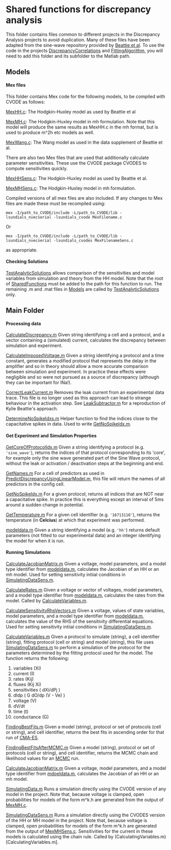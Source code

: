 # Shared functions for discrepancy analysis

This folder contains files common to different projects in the Discrepancy Analysis projects to avoid duplication. Many of these files have been adapted from the sine-wave repository provided by [Beattie et al](https://physoc.onlinelibrary.wiley.com/doi/abs/10.1113/JP275733). To use the code in the projects [DiscrepancyCorrelations](https://github.com/JohnWalmsley/DiscrepancyCorrelations) and [FittingAlgorithm](https://github.com/JohnWalmsley/FittingAlgorithm), you will need to add this folder and its subfolder to the Matlab path.

## Models


#### Mex files

This folder contains Mex code for the following models, to be compiled with CVODE as follows:

[MexHH.c](Models/MexHH.c): The Hodgkin-Huxley model as used by Beattie et al

[MexMH.c](Models/MexMH.c): The Hodgkin-Huxley model in mh formulation. Note that this model will produce the same results as MexHH.c in the mh format, but is used to produce m^2h etc models as well.

[MexWang.c](Models/MexWang.c): The Wang model as used in the data supplement of Beattie et al.

There are also two Mex files that are used that additionally calculate parameter sensitivities. These use the CVODE package CVODES to compute sensitivities quickly.

[MexHHSens.c](Models/MexHHSens.c): The Hodgkin-Huxley model as used by Beattie et al.

[MexMHSens.c](Models/MexMHSens.c): The Hodgkin-Huxley model in mh formulation.

Compiled versions of all mex files are also included. If any changes to Mex files are made these must be recompiled using:

`mex -I/path_to_CVODE/include -L/path_to_CVODE/lib -lsundials_nvecserial -lsundials_cvode MexFilename.c`

Or

`mex -I/path_to_CVODE/include -L/path_to_CVODE/lib -lsundials_nvecserial -lsundials_cvodes MexFilenameSens.c`

as appropriate.


#### Checking Solutions

[TestAnalyticSolutions](Models/TestAnalyticSolutions.m) allows comparison of the sensitivities and model variables from simulation and theory from the HH model. Note that the root of [SharedFunctions](https://github.com/JohnWalmsley/SharedFunctions) must be added to the path for this function to run. The remaining .m and .mat files in [Models](Models/) are called by [TestAnalyticSolutions](Models/TestAnalyticSolutions.m) only.


## Main Folder

#### Processing data

[CalculateDiscrepancy.m](CalculateDiscrepancy.m) Given string identifying a cell and a protocol, and a vector containing a (simulated) current, calculates the discrepancy between simulation and experiment.

[CalculateImposedVoltage.m](CalculateImposedVoltage.m) Given a string identifying a protocol and a time constant, generates a modified protocol that represents the delay in the amplifier and so in theory should allow a more accurate comparison between simulation and experiment. In practice these effects were negligible and so were not pursued as a source of discrepancy (although they can  be important for INa!).

[CorrectLeakCurrent.m](CorrectLeakCurrent.m) Removes the leak current from an experimental data trace. This file is no longer used as this approach can lead to strange behaviour in the activation step. See [LeakSubtractor.m](https://github.com/JohnWalmsley/Kylie-Sine-Wave-Data/blob/master/LeakSubtractor.m) for a reproduction of Kylie Beattie's approach.

[DetermineNoSpikeIdxs.m](DetermineNoSpikeIdxs.m) Helper function to find the indices close to the capacitative spikes in data. Used to write [GetNoSpikeIdx.m](GetNoSpikeIdx.m).

#### Get Experiment and Simulation Properties

[GetCoreOfProtocolIdx.m](GetCoreOfProtocolIdx.m) Given a string identifying a protocol (e.g. `'sine_wave'`), returns the indices of that protocol corresponding to its 'core', for example only the sine wave generated part of the Sine Wave protocol, without the leak or activation / deactivation steps at the beginning and end.

[GetNames.m](GetNames.m) For a cell of predictors as used in [PredictDiscrepancyUsingLinearModel.m](https://github.com/JohnWalmsley/DiscrepancyCorrelations/blob/master/Code/PredictDiscrepancyUsingLinearModel.m), this file will return the names of all predictors in the config cell.

[GetNoSpikeIdx.m](GetNoSpikeIdx.m) For a given protocol, returns all indices that are NOT near a capacitative spike. In practice this is everything except an interval of 5ms around a sudden change in potential.

[GetTemperature.m](GetTemperature.m) For a given cell identifier (e.g. `'16713110'`), returns the temperature (in **Celcius**) at which that experiment was performed.

[modeldata.m](modeldata.m) Given a string identifying a model (e.g. `'hh'`) returns default parameters (not fitted to our experimental data) and an integer identifying the model for when it is run.

#### Running Simulations

[CalculateJacobianMatrix.m](CalculatingJacobianMatrix.m) Given a voltage, model parameters, and a model type identifier from [modeldata.m](modeldata.m), calculates the Jacobian of an HH or an mh model. Used for setting sensitivity intiial conditions in [SimulatingDataSens.m](SimulatingDataSens.m).

[CalculateRates.m](CalculatingRates.m) Given a voltage or vector of voltages, model parameters, and a model type identifier from [modeldata.m](modeldata.m), calculates the rates from the model. Called by [CalculateVariables.m](CalculateVariables.m).

[CalculateSensitivityRhsVectors.m](CalculateSensitivityRhsVectors.m) Given a voltage, values of state variables, model parameters, and a model type identifier from [modeldata.m](modeldata.m), calculates the value of the RHS of the sensitivity differential equations. Used for setting sensitivity intiial conditions in [SimulatingDataSens.m](SimulatingDataSens.m).

[CalculateVariables.m](CalculateVariables.m) Given a protocol to simulate (string), a cell identifier (string), fitting protocol (cell or string) and model (string), this file uses [SimulatingDataSens.m](SimulatingDataSens.m) to perform a simulation of the protocol for the parameters determined by the fitting protocol used for the model. The function returns the following:
1. variables (Xi)
1. current (I)
1. rates (Kij)
1. fluxes (Kij Xi)
1. sensitivities ( dXi/dPj )
1. dIdp ( G dO/dp (V - Ve) )
1. voltage (V)
1. dV/dt
1. time (t)
1. conductance (G)

[FindingBestFits.m](FindingBestFits.m) Given a model (string), protocol or set of protocols (cell or string), and cell identifier, returns the best fits in ascending order for that run of [CMA-ES](https://github.com/JohnWalmsley/FittingAlgorithm/blob/master/Code/cmaes.m).

[FindingBestFitsAfterMCMC.m](FindingBestFitsAfterMCMC.m) Given a model (string), protocol or set of protocols (cell or string), and cell identifier, returns the MCMC chain and likelihood values for an [MCMC](https://github.com/JohnWalmsley/FittingAlgorithm/blob/master/Code/AdaptiveMCMCStartingBestCMAES.m) run.

[CalculateJacobianMatrix.m](CalculatingJacobianMatrix.m) Given a voltage, model parameters, and a model type identifier from [mdoeldata.m](modeldata.m), calculates the Jacobian of an HH or an mh model.

[SimulatingData.m](SimulatingData.m) Runs a simulation directly using the CVODE version of any model in the project. Note that, because voltage is clamped, open probabilities for models of the form m^k.h are generated from the output of [MexMH.c](Models/MexMH.c).

[SimulatingDataSens.m](SimulatingDataSens.m) Runs a simulation directly using the CVODES version of the HH or MH model in the project. Note that, because voltage is clamped, open probabilities for models of the form m^k.h are generated from the output of [MexMHSens.c](Models/MexMHSens.c). Sensitivities for the current in these models is calculated using the chain rule. Called by (CalculatingVariables.m)[CalculatingVariables.m].



